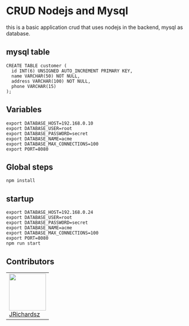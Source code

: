 # CRUD Nodejs and Mysql
this is a basic application crud that uses nodejs in the backend, mysql as database.

## mysql table

```
CREATE TABLE customer (
  id INT(6) UNSIGNED AUTO_INCREMENT PRIMARY KEY,
  name VARCHAR(50) NOT NULL,
  address VARCHAR(100) NOT NULL,
  phone VARCHAR(15)
);
```

## Variables

```
export DATABASE_HOST=192.168.0.10
export DATABASE_USER=root
export DATABASE_PASSWORD=secret
export DATABASE_NAME=acme
export DATABASE_MAX_CONNECTIONS=100
export PORT=8080
```

## Global steps

```
npm install
```


## startup


```
export DATABASE_HOST=192.168.0.24
export DATABASE_USER=root
export DATABASE_PASSWORD=secret
export DATABASE_NAME=acme
export DATABASE_MAX_CONNECTIONS=100
export PORT=8080
npm run start
```

## Contributors

<table>
  <tbody>
    <td>
      <img src="https://avatars0.githubusercontent.com/u/3322836?s=460&v=4" width="100px;"/>
      <br />
      <label><a href="http://jrichardsz.github.io/">JRichardsz</a></label>
      <br />
    </td>    
  </tbody>
</table>